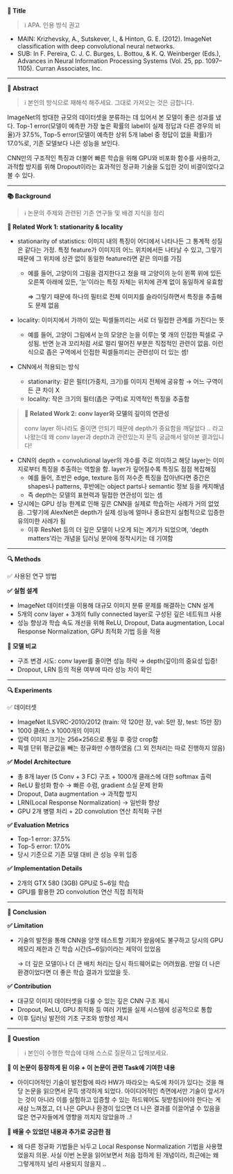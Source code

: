 **📘 Title**

> ℹ️ APA. 인용 방식 권고
> 
- MAIN: Krizhevsky, A., Sutskever, I., & Hinton, G. E. (2012). ImageNet classification with deep convolutional neural networks.
- SUB: In F. Pereira, C. J. C. Burges, L. Bottou, & K. Q. Weinberger (Eds.), Advances in Neural Information Processing Systems (Vol. 25, pp. 1097–1105). Curran Associates, Inc.

---

**📖 Abstract**

> ℹ️ 본인의 방식으로 재해석 해주세요. 그대로 가져오는 것은 금합니다.
> 

ImageNet의 방대한 규모의 데이터셋을 분류하는 데 있어서 본 모델이 좋은 성과를 냈다. Top-1 error(모델이 예측한 가장 높은 확률의 label이 실제 정답과 다른 경우의 비율)가 37.5%, Top-5 error(모델이 예측한 상위 5개 label 중 정답이 없을 확률)가 17.0%로, 기존 모델보다 나은 성능을 보인다. 

CNN만의 구조적인 특징과 더불어 빠른 학습을 위해 GPU와 비포화 함수를 사용하고, 과적합 방지를 위해 Dropout이라는 효과적인 정규화 기술을 도입한 것이 비결이었다고 볼 수 있다.

---

**📚 Background**

> ℹ️ 논문의 주제와 관련된 기존 연구들 및 배경 지식을 정리
> 
>
**📍 Related Work 1: stationarity & locality**

- stationarity of statistics: 이미지 내의 특징이 어디에서 나타나든 그 통계적 성질은 같다는 가정. 특정 feature가 이미지의 어느 위치에서든 나타날 수 있고, 그렇기 때문에 그 위치에 상관 없이 동일한 feature라면 같은 의미를 가짐
    - 예를 들어, 고양이의 그림을 검지한다고 쳤을 때 고양이의 눈이 왼쪽 위에 있든 오른쪽 아래에 있든, ‘눈’이라는 특징 자체는 위치에 관계 없이 동일하게 유효함
        
        ⇒ 그렇기 때문에 하나의 필터로 전체 이미지를 슬라이딩하면서 특징을 추출해도 문제 없음
        
 - locality: 이미지에서 가까이 있는 픽셀들끼리는 서로 더 밀접한 관계를 가진다는 뜻
     - 예를 들어, 고양이 그림에서 눈의 모양은 눈을 이루는 몇 개의 인접한 픽셀로 구성됨. 반면 눈과 꼬리처럼 서로 멀리 떨어진 부분은 직접적인 관련이 없음. 이런 식으로 좁은 구역에서 인접한 픽셀들끼리는 관련성이 더 있는 셈!
 - CNN에서 적용되는 방식
     - stationarity: 같은 필터(가중치, 크기)를 이미지 전체에 공유함 → 어느 구역이든 큰 차이 X
     - locality: 작은 크기의 필터(좁은 구역)로 지역적인 특징을 추출함
 
> **📍 Related Work 2: conv layer와 모델의 깊이의 연관성**
> 
> <aside>
> 
> conv layer 하나라도 줄이면 안되기 때문에 depth가 중요함을 깨달았다 .. 라고 나왔는데 왜 conv layer과 depth과 관련있는지 문득 궁금해서 알아본 결과입니다!
> 
> </aside>
 
 - CNN의 depth = convolutional layer의 개수를 주로 의미하고 해당 layer는 이미지로부터 특징을 추출하는 역할을 함. layer가 깊어질수록 특징도 점점 복잡해짐
     - 예를 들어, 초반은 edge, texture 등의 저수준 특징을 잡아낸다면 중간은 shapes나 patterns, 후반에는 object parts나 semantic 정보 등을 캐치해냄
     - 즉 depth는 모델의 표현력과 밀접한 연관성이 있는 셈
 - 당시에는 GPU 성능 한계로 인해 깊은 CNN을 실제로 학습하는 사례가 거의 없었음. 그렇기에 AlexNet은 depth가 실제 성능에 얼마나 중요한지 실험적으로 입증한 유의미한 사례가 됨
     - 이후 ResNet 등의 더 깊은 모델이 나오게 되는 계기가 되었으며, ‘depth matters’라는 개념을 딥러닝 분야에 정착시키는 데 기여함

---

**🔍 Methods**

 ✅ 사용된 연구 방법
> 
> 
 **✅ 실험 설계**
 
- ImageNet 데이터셋을 이용해 대규모 이미지 분류 문제를 해결하는 CNN 설계
 - 5개의 conv layer + 3개의 fully connected layer로 구성된 깊은 네트워크 사용
 - 성능 향상과 학습 속도 개선을 위해 ReLU, Dropout, Data augmentation, Local Response Normalization, GPU 최적화 기법 등을 적용
 
 **📍 모델 비교**
 
- 구조 변경 시도: conv layer를 줄이면 성능 하락 → depth(깊이)의 중요성 입증!
- Dropout, LRN 등의 적용 여부에 따라 성능 차이 확인

---

**🔍 Experiments**

✅ 데이터셋
 
 - ImageNet ILSVRC-2010/2012 (train: 약 120만 장, val: 5만 장, test: 15만 장)
 - 1000 클래스 x 1000개의 이미지
 - 입력 이미지 크기는 256×256으로 통일 후 중앙 crop함
 - 픽셀 단위 평균값을 빼는 정규화만 수행하였음 (그 외 전처리는 따로 진행하지 않음)
 
 **✅ Model Architecture**
 
 - 총 8개 layer (5 Conv + 3 FC) 구조 + 1000개 클래스에 대한 softmax 출력
 - ReLU 활성화 함수 → 빠른 수렴, gradient 소실 문제 완화
 - Dropout, Data augmentation → 과적합 방지
 - LRN(Local Response Normalization) → 일반화 향상
 - GPU 2개 병렬 처리 + 2D convolution 연산 최적화 구현

**✅ Evaluation Metrics**
 
 - Top-1 error: 37.5%
 - Top-5 error: 17.0%
 - 당시 기준으로 기존 모델 대비 큰 성능 우위 입증
 
 **✅ Implementation Details**
 
 - 2개의 GTX 580 (3GB) GPU로 5~6일 학습
 - GPU를 활용한 2D convolution 연산 직접 최적화

---

**📖 Conclusion**

 **✅ Limitation**
 
 - 기술의 발전을 통해 CNN을 양껏 테스트할 기회가 왔음에도 불구하고 당시의 GPU 메모리 제한과 긴 학습 시간(5~6일)이라는 제약이 있었음
     
     → 더 깊은 모델이나 더 큰 배치 처리는 당시 하드웨어로는 어려웠음. 만일 더 나은 환경이었다면 더 좋은 학습 결과가 있었을 듯.
     
 
 **✅ Contribution**
 
 - 대규모 이미지 데이터셋을 다룰 수 있는 깊은 CNN 구조 제시
 - Dropout, ReLU, GPU 최적화 등 여러 기법을 실제 시스템에 성공적으로 통합
 - 이후 딥러닝 발전의 기초 구조와 방향성 제시

---

**🤔 Question**

> ℹ️ 본인이 수행한 학습에 대해 스스로 질문하고 답해보세요.
> 
**📍 이 논문이 등장하게 된 이유 + 이 논문이 관련 Task에 기여한 내용**

- 아이디어적인 기술이 발전함에 따라 HW가 따라오는 속도에 차이가 있다는 것을 해당 논문을 읽으면서 문득 생각하게 되었다. 아이디어적인 측면에서만 기술이 앞서가는 것이 아니라 이를 실험하고 입증할 수 있는 하드웨어도 뒷받침되어야 한다는 게 새삼 느껴졌고, 더 나은 GPU나 환경이 있으면 더 나은 결과를 이끌어낼 수 있음을 많은 연구자들에게 영향을 끼치지 않았을까 ..!

 **📍 배울 수 있었던 내용과 추가로 궁금한 점**

- 왜 다른 정규화 기법들은 놔두고 Local Response Normalization 기법을 사용했었을지 의문. 사실 이번 논문을 읽어보면서 처음 접하게 된 개념이라, 최근에는 왜 그렇게까지 널리 사용되지 않을지 ..

